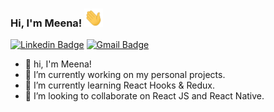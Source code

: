 ### Hi, I'm Meena! <img src="https://raw.githubusercontent.com/ABSphreak/ABSphreak/master/gifs/Hi.gif" width="30px">

[![Linkedin Badge](https://img.shields.io/badge/-meena.programmer-blue?style=flat-square&logo=Linkedin&logoColor=white&link=https://www.linkedin.com/in/meenatchi-k-bb43a1215/)](https://www.linkedin.com/in/meena-programmer/)
[![Gmail Badge](https://img.shields.io/badge/-meena.programmer@gmail.com-c14438?style=flat-square&logo=Gmail&logoColor=white&link=mailto:meena.programmer@gmail.com)](mailto:meena.programmer@gmail.com)

- 👋 hi, I'm Meena! 
- 🔭 I’m currently working on my personal projects.
- 🌱 I’m currently learning React Hooks & Redux.
- 👯 I’m looking to collaborate on React JS and React Native.

<!---
meena-programmer/meena-programmer is a ✨ special ✨ repository because its `README.md` (this file) appears on your GitHub profile.
You can click the Preview link to take a look at your changes.
--->

